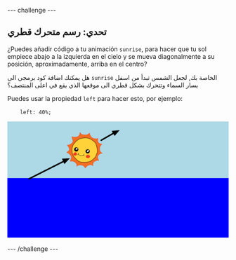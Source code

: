 --- challenge ---

## تحدي: رسم متحرك قطري

¿Puedes añadir código a tu animación `sunrise`, para hacer que tu sol empiece abajo a la izquierda en el cielo y se mueva diagonalmente a su posición, aproximadamente, arriba en el centro?

هل يمكنك اضافة كود برمجي الى `sunrise` الخاصة بك, لجعل الشمس تبدأ من اسفل يسار السماء وتتحرك بشكل قطري الى موقعها الذي يقع في اعلى المنتصف؟

Puedes usar la propiedad `left` para hacer esto, por ejemplo:
```
    left: 40%;
```    

![screenshot](images/sunrise-left.png)

--- /challenge ---